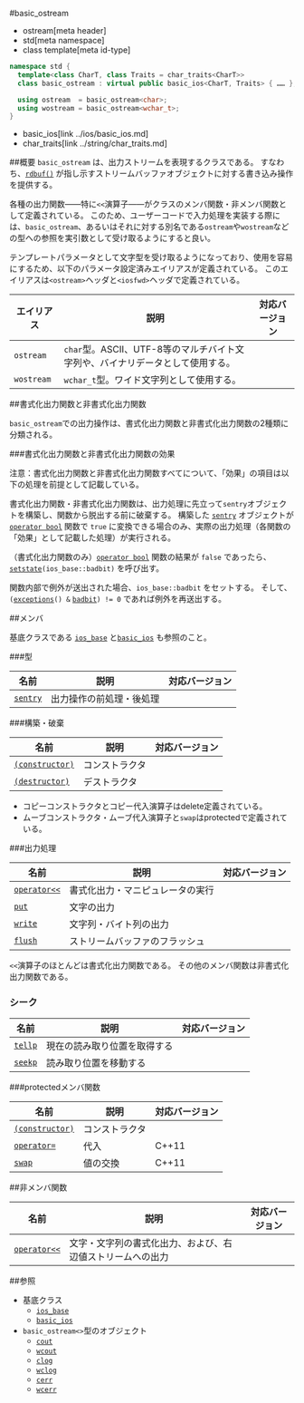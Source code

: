 #basic_ostream
* ostream[meta header]
* std[meta namespace]
* class template[meta id-type]

```cpp
namespace std {
  template<class CharT, class Traits = char_traits<CharT>>
  class basic_ostream : virtual public basic_ios<CharT, Traits> { …… };

  using ostream  = basic_ostream<char>;
  using wostream = basic_ostream<wchar_t>;
}
```
* basic_ios[link ../ios/basic_ios.md]
* char_traits[link ../string/char_traits.md]

##概要
`basic_ostream` は、出力ストリームを表現するクラスである。
すなわち、[`rdbuf()`](../ios/basic_ios/rdbuf.md) が指し示すストリームバッファオブジェクトに対する書き込み操作を提供する。

各種の出力関数——特に`<<`演算子——がクラスのメンバ関数・非メンバ関数として定義されている。
このため、ユーザーコードで入力処理を実装する際には、`basic_ostream`、あるいはそれに対する別名である`ostream`や`wostream`などの型への参照を実引数として受け取るようにすると良い。

テンプレートパラメータとして文字型を受け取るようになっており、使用を容易にするため、以下のパラメータ設定済みエイリアスが定義されている。
このエイリアスは`<ostream>`ヘッダと`<iosfwd>`ヘッダで定義されている。

| エイリアス | 説明 | 対応バージョン |
|------------|------|----------------|
| `ostream`  | `char`型。ASCII、UTF-8等のマルチバイト文字列や、バイナリデータとして使用する。 | |
| `wostream` | `wchar_t`型。ワイド文字列として使用する。                                      | |

##書式化出力関数と非書式化出力関数

`basic_ostream`での出力操作は、書式化出力関数と非書式化出力関数の2種類に分類される。

###書式化出力関数と非書式化出力関数の効果

注意：書式化出力関数と非書式化出力関数すべてについて、「効果」の項目は以下の処理を前提として記載している。

書式化出力関数・非書式化出力関数は、出力処理に先立って`sentry`オブジェクトを構築し、関数から脱出する前に破棄する。
構築した [`sentry`](basic_ostream/sentry.md) オブジェクトが [`operator bool`](basic_ostream/sentry/op_bool.md) 関数で `true` に変換できる場合のみ、実際の出力処理（各関数の「効果」として記載した処理）が実行される。

（書式化出力関数のみ）[`operator bool`](basic_ostream/sentry/op_bool.md) 関数の結果が `false` であったら、[`setstate`](../ios/basic_ios/setstate.md)`(ios_base::badbit)` を呼び出す。

関数内部で例外が送出された場合、`ios_base::badbit` をセットする。
そして、`(`[`exceptions`](../ios/basic_ios/exceptions.md)`() &` [`badbit`](../ios/ios_base/type-iostate.md)`) != 0` であれば例外を再送出する。

##メンバ

基底クラスである [`ios_base`](../ios/ios_base.md) と[`basic_ios`](../ios/basic_ios.md) も参照のこと。

###型

| 名前                                | 説明                     | 対応バージョン |
|-------------------------------------|--------------------------|----------------|
| [`sentry`](basic_ostream/sentry.md) | 出力操作の前処理・後処理 |                |

###構築・破棄

| 名前                                               | 説明           | 対応バージョン |
|----------------------------------------------------|----------------|----------------|
| [`(constructor)`](basic_ostream/op_constructor.md) | コンストラクタ |                |
| [`(destructor)`](basic_ostream/op_destructor.md)   | デストラクタ   |                |

- コピーコンストラクタとコピー代入演算子はdelete定義されている。
- ムーブコンストラクタ・ムーブ代入演算子と`swap`はprotectedで定義されている。

###出力処理

| 名前                                        | 説明                             | 対応バージョン |
|---------------------------------------------|----------------------------------|----------------|
| [`operator<<`](basic_ostream/op_ostream.md) | 書式化出力・マニピュレータの実行 |                |
| [`put`](basic_ostream/put.md)               | 文字の出力                       |                |
| [`write`](basic_ostream/write.md)           | 文字列・バイト列の出力           |                |
| [`flush`](basic_ostream/flush.md)           | ストリームバッファのフラッシュ   |                |

`<<`演算子のほとんどは書式化出力関数である。
その他のメンバ関数は非書式化出力関数である。

### シーク
| 名前                              | 説明                         | 対応バージョン |
|-----------------------------------|------------------------------|----------------|
| [`tellp`](basic_ostream/tellp.md) | 現在の読み取り位置を取得する |                |
| [`seekp`](basic_ostream/seekp.md) | 読み取り位置を移動する       |                |

###protectedメンバ関数

| 名前                                               | 説明           | 対応バージョン |
|----------------------------------------------------|----------------|----------------|
| [`(constructor)`](basic_ostream/op_constructor.md) | コンストラクタ |                |
| [`operator=`](basic_ostream/op_assign.md)          | 代入           | C++11          |
| [`swap`](basic_ostream/swap.md)                    | 値の交換       | C++11          |

##非メンバ関数

| 名前                                             | 説明                                                       | 対応バージョン |
|--------------------------------------------------|------------------------------------------------------------|----------------|
| [`operator<<`](basic_ostream/op_ostream_free.md) | 文字・文字列の書式化出力、および、右辺値ストリームへの出力 |                |

##参照

- 基底クラス
    - [`ios_base`](../ios/ios_base.md)
    - [`basic_ios`](../ios/basic_ios.md)
- `basic_ostream<>`型のオブジェクト
    - [`cout`](../iostream/cout.md)
    - [`wcout`](../iostream/wcout.md.nolink)
    - [`clog`](../iostream/clog.md)
    - [`wclog`](../iostream/wclog.md.nolink)
    - [`cerr`](../iostream/cerr.md)
    - [`wcerr`](../iostream/wcerr.md.nolink)
